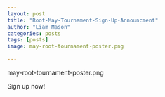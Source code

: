 ```yaml
---
layout: post
title: "Root-May-Tournament-Sign-Up-Announcment"
author: "Liam Mason"
categories: posts
tags: [posts]
image: may-root-tournament-poster.png

---
```

may-root-tournament-poster.png

Sign up now!
